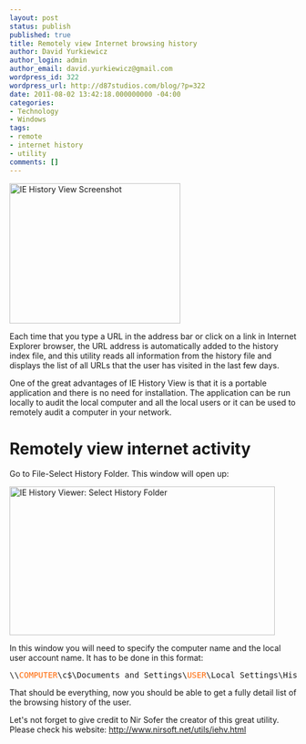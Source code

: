 ```yaml
---
layout: post
status: publish
published: true
title: Remotely view Internet browsing history
author: David Yurkiewicz
author_login: admin
author_email: david.yurkiewicz@gmail.com
wordpress_id: 322
wordpress_url: http://d87studios.com/blog/?p=322
date: 2011-08-02 13:42:18.000000000 -04:00
categories:
- Technology
- Windows
tags:
- remote
- internet history
- utility
comments: []
---
```


<a href="http://d87studios.com/blog/wp-content/uploads/2011/08/iehistory1.png"><img class="size-medium wp-image-332" title="IE History View Screenshot " src="http://d87studios.com/blog/wp-content/uploads/2011/08/iehistory1-300x246.png" alt="IE History View Screenshot" width="300" height="246" /></a>

Each time that you type a URL in the address bar or click on a link in Internet Explorer browser, the URL address is automatically added to the history index file, and this utility reads all information from the history file and displays the list of all URLs that the user has visited in the last few days.

One of the great advantages of IE History View is that it is a portable application and there is no need for installation. The application can be run locally to audit the local computer and all the local users or it can be used to remotely audit a computer in your network.
<h1>Remotely view internet activity</h1>
Go to File-Select History Folder. This window will open up:

<a href="http://d87studios.com/blog/wp-content/uploads/2011/08/iehistory2.png"><img class="size-full wp-image-328" title="IE History Viewer: Select History Folder" src="http://d87studios.com/blog/wp-content/uploads/2011/08/iehistory2.png" alt="IE History Viewer: Select History Folder" width="466" height="261" /></a>

In this window you will need to specify the computer name and the local user account name. It has to be done in this format:
<pre class="wp-caption">\\<span style="color: #ff6600;">COMPUTER</span>\c$\Documents and Settings\<span style="color: #ff6600;">USER</span>\Local Settings\History</pre>
That should be everything, now you should be able to get a fully detail list of the browsing history of the user.

Let's not forget to give credit to Nir Sofer the creator of this great utility. Please check his website: <a href="http://www.nirsoft.net/utils/iehv.html">http://www.nirsoft.net/utils/iehv.html</a>

&nbsp;
